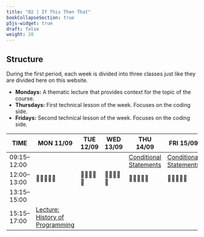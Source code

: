 ```yaml
---
title: "02 | If This Then That"
bookCollapseSection: true
p5js-widget: true
draft: false
weight: 20
---
```


## Structure

During the first period, each week is divided into three classes just like they are divided here on this website.

- **Mondays:** A thematic lecture that provides context for the topic of the course.
- **Thursdays:** First technical lesson of the week. Focuses on the coding side.
- **Fridays:** Second technical lesson of the week. Focuses on the coding side.

<div class="calendar">

| TIME | MON 11/09 | TUE 12/09 | WED 13/09 | THU 14/09 | FRI 15/09 |
| --- | --- | --- | --- | --- | --- |
| 09:15–12:00 |  |  |  | [Conditional Statements](./lesson-01) | [Conditional Statements](./lesson-02) |
| 12:00–13:00| 🥗🍜🍱🍝🍕 | 🥗🍜🍱🍝🍕 | 🥗🍜🍱🍝🍕 | 🥗🍜🍱🍝🍕 | 🥗🍜🍱🍝🍕 |
| 13:15–15:00 |  |  |  |  |  |
| 15:15–17:00 | [Lecture: History of Programming](./lecture) |  |  |  |  |

</div> 